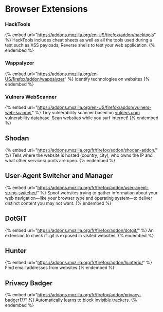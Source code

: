 # Browser Extensions

### HackTools

{% embed url="https://addons.mozilla.org/en-US/firefox/addon/hacktools" %}
HackTools includes cheat sheets as well as all the tools used during a test such as XSS payloads, Reverse shells to test your web application.
{% endembed %}

### Wappalyzer

{% embed url="https://addons.mozilla.org/en-US/firefox/addon/wappalyzer" %}
Identify technologies on websites
{% endembed %}

### Vulners WebScanner

{% embed url="https://addons.mozilla.org/en-US/firefox/addon/vulners-web-scanner" %}
Tiny vulnerability scanner based on [vulners.com](https://outgoing.prod.mozaws.net/v1/8f6ca5e86ac3d5c0e07dc47f264b3829c83c4d137b7c4b1e0aa807c7b83c84a4/http%3A/vulners.com) vulnerability database. Scan websites while you surf internet!
{% endembed %}

## Shodan

{% embed url="https://addons.mozilla.org/fr/firefox/addon/shodan-addon/" %}
Tells where the website is hosted (country, city), who owns the IP and what other services/ ports are open.
{% endembed %}

## User-Agent Switcher and Manager

{% embed url="https://addons.mozilla.org/fr/firefox/addon/user-agent-string-switcher/" %}
Spoof websites trying to gather information about your web navigation—like your browser type and operating system—to deliver distinct content you may not want.
{% endembed %}

## DotGIT

{% embed url="https://addons.mozilla.org/fr/firefox/addon/dotgit/" %}
An extension to check if .git is exposed in visited websites.
{% endembed %}

## Hunter

{% embed url="https://addons.mozilla.org/fr/firefox/addon/hunterio/" %}
Find email addresses from websites
{% endembed %}

## Privacy Badger

{% embed url="https://addons.mozilla.org/fr/firefox/addon/privacy-badger17/" %}
Automatically learns to block invisible trackers.
{% endembed %}
